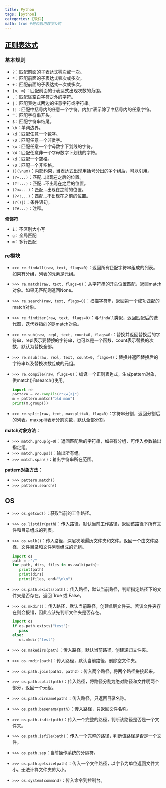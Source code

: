 ```yaml
---
title: Python
tags: [python]
categories: [软件]
math: true #是否启用数学公式
---
```


## [正则表达式](https://ihateregex.io/)

### 基本规则

- `?`：匹配前面的子表达式零次或一次。
- `*`：匹配前面的子表达式零次或多次。
- `+`：匹配前面的子表达式一次或多次。
- `{n, m}`：匹配前面的子表达式出现次数的范围。
- `.`：匹配除空白字符之外的字符。
- `|`：匹配表达式两边的任意字符或字符串。
- `[]`：匹配中括号内的任意一个字符。内加`^`表示除了中括号内的任意字符。
- `^`：匹配字符串开头。
- `$`：匹配字符串结尾。
- `\b`：单词边界。
- `\d`：匹配任意一个数字。
- `\D`：匹配任意一个非数字。
- `\w`：匹配任意一个字母数字下划线的字符。
- `\W`：匹配任意非一个字母数字下划线的字符。
- `\d`：匹配一个空格。
- `\D`：匹配一个非空格。
- `()(\num)`：内部约束，当表达式出现用括号分出的多个组后，可以引用。
- `(?=...)`：匹配...出现在之后的位置。
- `(?!...)`：匹配...不出现在之后的位置。
- `(?<=...)`：匹配...出现在之前的位置。
- `(?<!...)`：匹配...不出现在之前的位置。
- `(?()|)`：条件语句。
- `(?#...)`：注释。

**修饰符**

- `i`：不区别大小写
- `g`：全局匹配
- `m`：多行匹配

### re模块

- `>>> re.findall(raw, text, flags=0)`：返回所有匹配字符串组成的列表。如果有分组，列表的元素是元组。

- `>>> re.match(raw, text, flags=0)`：从字符串的开头位置匹配，返回match对象。如果无匹配则返回None。

- `>>> re.search(raw, text, flags=0)`：扫描字符串，返回第一个成功匹配的match对象。

- `>>> re.finditer(raw, text, flags=0)`：与`findall`类似，返回匹配后的迭代器，迭代器指向的是match对象。

- `>>> re.sub(raw, repl, text, count=0, flags=0)`：替换并返回替换后的字符串，repl表示要替换的字符串，也可以是一个函数，count表示替换的次数，默认为替换全部。

- `>>> re.nsub(raw, repl, text, count=0, flags=0)`：替换并返回替换后的字符串以及替换次数组成的元组。

- `>>> re.compile(raw, flags=0)`：编译一个正则表达式，生成pattern对象，供match()和search()使用。

  ```python
  import re
  pattern = re.compile(r"\w{3}")
  m = pattern.matcn("old man")
  print(m.group())
  ```

- `>>> re.split(raw, text, maxsplit=0, flag=0)`：字符串分割，返回分割后的列表。maxsplit表示分割次数，默认全部分割。

**match对象方法：**

- `>>> match.group(g=0)`：返回匹配后的字符串，如果有分组，可传入参数输出指定组。
- `>>> match.groups()`：输出所有组。
- `>>> match.span()`：输出字符串所在范围。

**pattern对象方法：**

- `>>> pattern.match()`
- `>>> pattern.search()`

## OS

- `>>> os.getcwd()`：获取当前的工作路径。

- `>>> os.listdir(path)`：传入路径，默认当前工作路径，返回该路径下所有文件和目录组成的列表。

- `>>> os.walk()`：传入路径，深层次地遍历文件夹和文件。返回一个由文件路径、文件目录和文件列表组成的元组。

  ```python
  import os
  path = r"/"
  for path, dirs, files in os.walk(path):
     print(path)
     print(dirs)
     print(files, end="\n\n")
  ```

- `>>> os.path.exists(path)`：传入路径，默认当前路径，判断指定路径下的文件夹是否存在，返回 True 或 False。

- `>>> os.mkdir()`：传入路径，默认当前路径，创建单层文件夹。若该文件夹存在则会报错，因此应该先判断文件夹是否存在。

  ```python
  import os
  if os.path.exists("test"):
     pass
  else:
     os.mkdir("test")
  ```

- `>>> os.makedirs(path)`：传入路径，默认当前路径，创建递归文件夹。

- `>>> os.rmdir(path)`：传入路径，默认当前路径，删除空文件夹。

- `>>> os.path.join(path1, path2)`：传入两个路径，将两个路径拼接起来。

- `>>> os.path.split(path)`：传入路径，将路径分割为绝对路径和文件明两个部分，返回一个元组。

- `>>> os.path.dirname(path)`：传入路径，只返回目录名称。

- `>>> os.path.basename(path)`：传入路径，只返回文件名称。

- `>>> os.path.isdir(path)`：传入一个完整的路径，判断该路径是否是一个文件夹。

- `>>> os.path.isfile(path)`：传入一个完整的路径，判断该路径是否是一个文件。

- `>>> os.path.sep`：当前操作系统的分隔符。

- `>>> os.path.getsize(path)`：传入一个文件路径，以字节为单位返回文件大小。无法计算文件夹的大小。

- `>>> os.system(command)`：传入命令到控制台。

